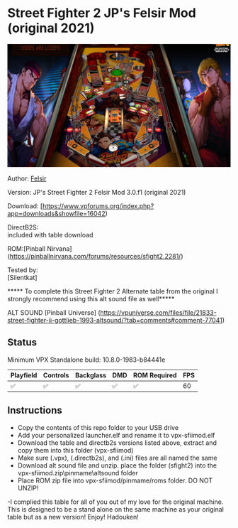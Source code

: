 #  Street Fighter 2 JP's Felsir Mod (original 2021)

![Table Preview](../../images/vpx-sfiimod.png)

Author: [Felsir](https://www.vpforums.org/index.php?showuser=147713)
  
Version: JP's Street Fighter 2 Felsir Mod 3.0.f1  (original 2021)
  
Download: [https://www.vpforums.org/index.php?app=downloads&showfile=16042)

DirectB2S:  
included with table download

ROM:[Pinball Nirvana] (https://pinballnirvana.com/forums/resources/sfight2.2281/)

Tested by:  
[Silentkat]

***** To complete this Street Fighter 2 Alternate table from the original I strongly recommend using this alt sound file as well*****

ALT SOUND [Pinball Universe] (https://vpuniverse.com/files/file/21833-street-fighter-ii-gottlieb-1993-altsound/?tab=comments#comment-77041)

## Status 

Minimum VPX Standalone build: 10.8.0-1983-b84441e

| Playfield | Controls | Backglass | DMD | ROM Required | FPS | 
|-----------|----------|-----------|-----|--------------|-----|
| :white_check_mark: | :white_check_mark: | :white_check_mark: | :white_check_mark: | :white_check_mark: | 60 |

## Instructions

- Copy the contents of this repo folder to your USB drive
- Add your personalized launcher.elf and rename it to vpx-sfiimod.elf
- Download the table and directb2s versions listed above, extract and copy them into this folder (vpx-sfiimod)
- Make sure (.vpx), (.directb2s), and (.ini) files are all named the same
- Download alt sound file and unzip. place the folder (sfight2) into the vpx-sfiimod.zip\pinmame\altsound folder 
- Place ROM zip file into vpx-sfiimod/pinmame/roms folder. DO NOT UNZIP!

-I complied this table for all of you out of my love for the original machine. This is designed to be a stand alone on the same machine as your original table but as a new version! Enjoy! Hadouken!
  
